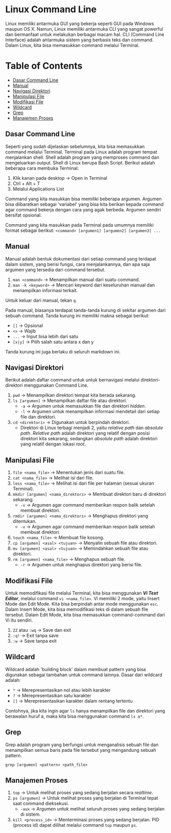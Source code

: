 <!-- Required extensions: mdx_math(enable_dollar_delimiter=1) -->

# Linux Command Line

Linux memiliki antarmuka GUI yang bekerja seperti GUI pada Windows maupun OS X. Namun, Linux memiliki antarmuka CLI yang sangat powerful dan bermanfaat untuk melakukan berbagai macam hal. CLI (Command Line Interface) adalah antarmuka sistem yang berbasis teks dan command. Dalam Linux, kita bisa memasukkan command melalui Terminal. 

# Table of Contents

- [Dasar Command Line](#dasar-command-line)
- [Manual](#manual)
- [Navigasi Direktori](#navigasi-direktori)
- [Manipulasi File](#manipulasi-file)
- [Modifikasi File](#modifikasi-file)
- [Wildcard](#wildcard)
- [Grep](#grep)
- [Manajemen Proses](#manajemen-proses)

## Dasar Command Line

Seperti yang sudah dijelaskan sebelumnya, kita bisa memasukkan command melalui Terminal. Terminal pada Linux adalah program tempat menjalankan shell. Shell adalah program yang memproses command dan mengeluarkan output. Shell di Linux berupa Bash Script. Berikut adalah beberapa cara membuka Terminal:

1. Klik kanan pada desktop -> Open in Terminal
2. Ctrl + Alt + T
3. Melalui Applications List

Command yang kita masukkan bisa memiliki beberapa argumen. Argumen bisa diibaratkan sebagai 'variabel' yang bisa kita berikan kepada command agar command bekerja dengan cara yang agak berbeda. Argumen sendiri bersifat opsional.

Command yang kita masukkan pada Terminal pada umumnya memiliki format sebagai berikut: `<command> [argumen1] [argumen2] [argumen3] ...`

## Manual

Manual adalah bentuk dokumentasi dari setiap command yang terdapat dalam sistem, yang berisi fungsi, cara menjalankannya, dan apa saja argumen yang tersedia dari command tersebut.

1. `man <command>` -> Menampilkan manual dari suatu command.
2. `man -k <keyword>` -> Mencari keyword dari keseluruhan manual dan menampilkan informasi terkait.

Untuk keluar dari manual, tekan `q`.

Pada manual, biasanya terdapat tanda-tanda kurung di sekitar argumen dari sebuah command. Tanda kurung ini memiliki makna sebagai berikut:

- `[]` -> Opsional
- `<>` -> Wajib
- `...` -> Input bisa lebih dari satu
- `[x|y]` -> Pilih salah satu antara x dan y

Tanda kurung ini juga berlaku di seluruh markdown ini.

## Navigasi Direktori

Berikut adalah daftar command untuk untuk bernavigasi melalui direktori-direktori menggunakan Command Line.

1. `pwd` -> Menampilkan direktori tempat kita berada sekarang.
2. `ls [argumen]` -> Menampilkan daftar file atau direktori.
    - `-a` -> Argumen untuk memasukkan file dan direktori _hidden_.
    - `-l` -> Argumen untuk menampilkan informasi mendetail dari setiap file dan direktori.
3. `cd <direktori>` -> Digunakan untuk berpindah direktori.
    - Direktori di Linux terbagi menjadi 2, yaitu _relative path_ dan _absolute path_. _Relative path_ adalah direktori yang relatif dengan posisi direktori kita sekarang, sedangkan _absolute path_ adalah direktori yang relatif dengan lokasi _root_.

## Manipulasi File

1. `file <nama_file>` -> Menentukan jenis dari suatu file.
2. `cat <nama_file>` -> Melihat isi dari file.
3. `less <nama_file>` -> Melihat isi dari file per halaman (sesuai ukuran Terminal).
2. `mkdir [argumen] <nama_direktori>` -> Membuat direktori baru di direktori sekarang.
    - `-v` -> Argumen agar command memberikan respon balik setelah membuat direktori.
3. `rmdir [argumen] <nama_direktori>` -> Menghapus direktori yang ditentukan.
    - `-v` -> Argumen agar command memberikan respon balik setelah membuat direktori.
4. `touch <nama_file>` -> Membuat file kosong.
5. `cp [argumen] <asal> <tujuan>` -> Menyalin sebuah file atau direktori.
6. `mv [argumen] <asal> <tujuan>` -> Memindahkan sebuah file atau direktori.
7. `rm [argumen] <nama_file>` -> Menghapus sebuah file.
    - `-r` -> Argumen untuk menghapus direktori yang berisi file.

## Modifikasi File

Untuk memodifikasi file melalui Terminal, kita bisa menggunakan ***Vi Text Editor***, melalui command `vi <nama_file>`. Vi memiliki 2 mode, yaitu Insert Mode dan Edit Mode. Kita bisa berpindah antar mode menggunakan `esc`. Dalam Insert Mode, kita bisa memodifikasi teks di dalam sebuah file tersebut. Dalam Edit Mode, kita bisa memasukkan command-command dari Vi itu sendiri.

1. `ZZ` atau `:wq` -> Save dan exit
2. `:q!` -> Exit tanpa save
3. `:w` -> Save tanpa exit

## Wildcard

Wildcard adalah 'building block' dalam membuat pattern yang bisa digunakan sebagai tambahan untuk command lainnya. Dasar dari wildcard adalah:

- `*` -> Merepresentasikan nol atau lebih karakter
- `?` -> Merepresentasikan satu karakter
- `[]` -> Merepresentasikan karakter dalam rentang tertentu

Contohnya, jika kita ingin agar `ls` hanya menampilkan file dan direktori yang berawalan huruf a, maka kita bisa menggunakan command `ls a*`.

## Grep

Grep adalah program yang berfungsi untuk menganalisis sebuah file dan menampilkan semua baris pada file tersebut yang mengandung sebuah pattern.

`grep [argumen] <pattern> <path_file>`

## Manajemen Proses

1. `top` -> Untuk melihat proses yang sedang berjalan secara *realtime*.
2. `ps [argumen]` -> Untuk melihat proses yang berjalan di Terminal tepat saat command dieksekusi.
    - `-aux` -> Argumen untuk melihat seluruh proses yang sedang berjalan di sistem.
3. `kill <process_id>` -> Menterminasi proses yang sedang berjalan. PID (process id) dapat dilihat melalui command `top` maupun `ps`.
